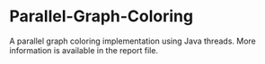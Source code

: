 # Parallel-Graph-Coloring
A parallel graph coloring implementation using Java threads.
More information is available in the report file.
